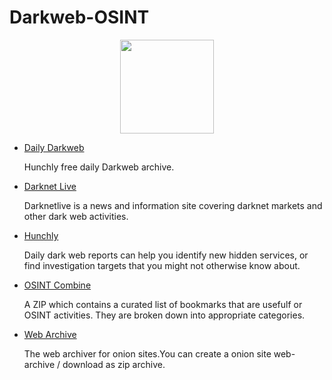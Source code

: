 # Darkweb-OSINT
<p></p>
<p align="center">
  <img width="150" height="150" src="https://www.cqcore.uk/wp-content/uploads/2021/04/cropped-cropped-Capture-2.png">
</p>
<ul>
 <li><a href="https://www.dailydarkweb.com/">Daily Darkweb</a></li>
  <p>Hunchly free daily Darkweb archive.</p> 
 <li><a href="https://darknetlive.com/">Darknet Live</a></li>
  <p>Darknetlive is a news and information site covering darknet markets and other dark web activities.</p>
 <li><a href="https://www.hunch.ly/darkweb-osint/">Hunchly</a></li> 
  <p>Daily dark web reports can help you identify new hidden services, or find investigation targets that you might not otherwise know about.</p>
 <li><a href="https://www.osintcombine.com/dw-osint-bookmarks">OSINT Combine</a></li> 
  <p>A ZIP which contains a curated list of bookmarks that are usefulf or OSINT activities. They are broken down into appropriate categories.</p>
 <li><a href="https://web-archive.activetk.jp/">Web Archive</a></li>
  <p>The web archiver for onion sites.You can create a onion site web-archive / download as zip archive.</p>
</ul>
